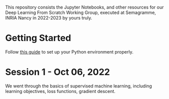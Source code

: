 This repository consists the Jupyter Notebooks, and other resources for our Deep Learning From Scratch Working Group, executed at Semagramme, INRIA Nancy in 2022-2023 by yours truly.

# Getting Started

Follow [this guide](https://shapemismatch.notion.site/A-pedantic-guide-to-get-yourself-up-and-running-with-Python-virtual-conda-environments-d436c6f8912b483d920995f7a24c2f92?pvs=4) to set up your Python environment properly.

# Session 1 - Oct 06, 2022

We went through the basics of supervised machine learning, including learning objectives, loss functions, gradient descent. 
